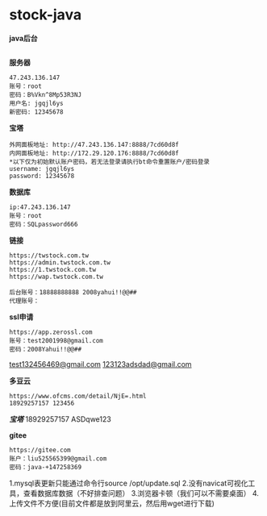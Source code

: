 # stock-java
**java后台**

```

```

**服务器**

```
47.243.136.147
账号：root
密码：B%Vkn^8Mp53R3NJ
用户名: jgqjl6ys
新密码: 12345678
```

**宝塔**

```
外网面板地址: http://47.243.136.147:8888/7cd60d8f
内网面板地址: http://172.29.120.176:8888/7cd60d8f
*以下仅为初始默认账户密码，若无法登录请执行bt命令重置账户/密码登录
username: jgqjl6ys
password: 12345678
```

**数据库**

```
ip:47.243.136.147
账号：root  
密码：SQLpassword666
```

**链接**

```
https://twstock.com.tw
https://admin.twstock.com.tw
https://1.twstock.com.tw
https://wap.twstock.com.tw

后台账号：18888888888 2008yahui!!@@##
代理账号：
```

**ssl申请**

```
https://app.zerossl.com
账号：test2001998@gmail.com
密码：2008Yahui!!@@##
```
test132456469@gmail.com
123123adsdad@gmail.com

**多豆云**

```
https://www.ofcms.com/detail/NjE=.html
18929257157 123456

```
***宝塔***
18929257157 ASDqwe123

**gitee**

```
https://gitee.com
账户：liu525565399@gmail.com
密码：java-+147258369
```

1.mysql表更新只能通过命令行source /opt/update.sql
2.没有navicat可视化工具，查看数据库数据（不好排查问题）
3.浏览器卡顿（我们可以不需要桌面）
4.上传文件不方便(目前文件都是放到阿里云，然后用wget进行下载)